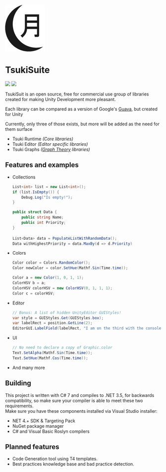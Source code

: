 ![Tsuki Logo](Assets/Content/128w/TsukiLogo_Black_128px.png)
# TsukiSuite
<p>
    <img src="https://img.shields.io/github/license/LunariStudios/TsukiSuite.svg">
    <img src="https://img.shields.io/github/last-commit/LunariStudios/TsukiSuite.svg">
</p>

TsukiSuit is an open source, free for commercial use group of libraries created for making Unity Development more pleasant.    

Each library can be compared as a version of Google's [Guava](https://github.com/google/guava), but created for Unity  

Currently, only three of those exists, but more will be added as the need for them surface
* Tsuki Runtime _(Core libraries)_  
* Tsuki Editor _(Editor specific libraries)_
* Tsuki Graphs _([Graph Theory](https://en.wikipedia.org/wiki/Graph_theory) libraries)_
## Features and examples
*  Collections
    ```csharp
    List<int> list = new List<int>();
    if (list.IsEmpty()) {
        Debug.Log("Is empty!");
    }
    ```
    ```csharp
    public struct Data {
        public string Name;
        public int Priority;
    }
    
    List<Data> data = PopulateListWithRandomData();
    Data withHighestPriority = data.MaxBy(d => d.Priority)
    ```
* Colors
    ```csharp
    Color color = Colors.RandomColor();
    Color newColor = color.SetHue(Mathf.Sin(Time.time));
    ```
    ```csharp
    Color a = new Color(1, 0, 1, 1);
    ColorHSV b = a;
    ColorHSV colorHSV = new ColorHSV(0, 1, 1, 1);
    Color c = colorHSV;
    ```
* Editor
    ```csharp
    // Bonus: A list of hidden UnityEditor GUIStyles!
    var style = GUIStyles.Get(GUIStyles.box);
    var labelRect = position.GetLine(2); 
    EditorGUI.LabelField(labelRect, "I am on the third with the console info style!", style);
    ```
* UI
    ```csharp
    // No need to declare a copy of Graphic.color
    Text.SetAlpha(Mathf.Sin(Time.time));
    Text.SetHue(Mathf.Cos(Time.time));
    ```
* And many more
## Building
This project is written with C# 7 and compiles to .NET 3.5, for backwards compatibility,
so make sure your compiler is able to meet these two requirements.  
Make sure you have these components installed via Visual Studio installer:
* NET 4.+ SDK & Targeting Pack
* NuGet package manager
* C# and Visual Basic Roslyn compilers
## Planned features
* Code Generation tool using T4 templates.
* Best practices knowledge base and bad practice detection.